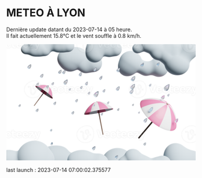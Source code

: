 # METEO À LYON

Dernière update datant du 2023-07-14 à 05 heure.  
Il fait actuellement 15.8°C et le vent souffle à 0.8 km/h.      

![](./.github/rain.png)

last launch : 2023-07-14 07:00:02.375577
